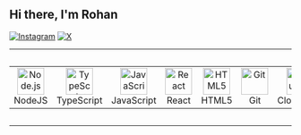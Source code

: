 <div style="align: center">

## Hi there, I'm Rohan




[![Instagram](https://img.shields.io/badge/Instagram-E4405F?style=for-the-badge&logo=instagram&logoColor=white)](https://www.instagram.com/rohan_asif_17)
[![X](https://img.shields.io/badge/-000000?style=for-the-badge&logo=x&logoColor=white)](https://x.com/rohan_asif_17)

---

<div style="display: flex; align-items: flex-start; justify-content: center;">
  <table align="center">
    <tr>
      <td align="center" width="85">
        <img src="https://skillicons.dev/icons?i=nodejs" width="48" height="48" alt="Node.js" />
        <br>NodeJS
      </td>
      <td align="center" width="85">
        <img src="https://skillicons.dev/icons?i=typescript" width="48" height="48" alt="TypeScript" />
        <br>TypeScript
      </td>
      <td align="center" width="85">
        <img src="https://skillicons.dev/icons?i=javascript" width="48" height="48" alt="JavaScript" />
        <br>JavaScript
      </td>
      <td align="center" width="85">
        <img src="https://skillicons.dev/icons?i=react" width="48" height="48" alt="React" />
        <br>React
      </td>
      <td align="center" width="85">
        <img src="https://skillicons.dev/icons?i=html" width="48" height="48" alt="HTML5" />
        <br>HTML5
      </td>
      <td align="center" width="85">
        <img src="https://skillicons.dev/icons?i=git" width="48" height="48" alt="Git" />
        <br>Git
      </td>
      <td align="center" width="85">
      <img src="https://encrypted-tbn0.gstatic.com/images?q=tbn:ANd9GcQ3Lr-sqt1y-yVxzrH47z8uN_f70jycA1GKUg&s" width="48" height="48" alt="Cloudinary" />
      <br>Cloudinary
    </td>
       <td align="center" width="85">
          <img src="https://www.vectorlogo.zone/logos/getpostman/getpostman-icon.svg" width="48" height="48" alt="Postman" />
          <br>Postman
        </td>
      </tr>
    </table>
  </div>

---
</div>
